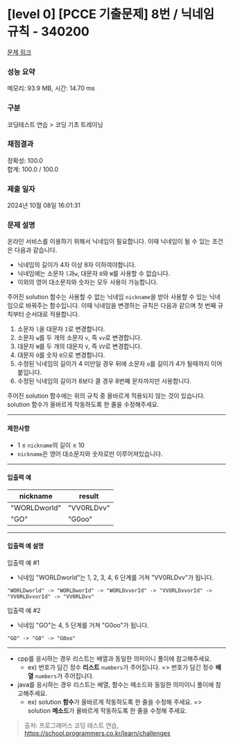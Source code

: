 # \[level 0] \[PCCE 기출문제] 8번 / 닉네임 규칙 - 340200

[문제 링크](https://school.programmers.co.kr/learn/courses/30/lessons/340200)

### 성능 요약

메모리: 93.9 MB, 시간: 14.70 ms

### 구분

코딩테스트 연습 > 코딩 기초 트레이닝

### 채점결과

정확성: 100.0\
합계: 100.0 / 100.0

### 제출 일자

2024년 10월 08일 16:01:31

### 문제 설명

온라인 서비스를 이용하기 위해서 닉네임이 필요합니다. 이때 닉네임이 될 수 있는 조건은 다음과 같습니다.

* 닉네임의 길이가 4자 이상 8자 이하여야합니다.
* 닉네임에는 소문자 `l`과`w`, 대문자 `O`와 `W`를 사용할 수 없습니다.
* 이외의 영어 대소문자와 숫자는 모두 사용이 가능합니다.

주어진 solution 함수는 사용할 수 없는 닉네임 `nickname`을 받아 사용할 수 있는 닉네임으로 바꿔주는 함수입니다. 이때 닉네임을 변경하는 규칙은 다음과 같으며 첫 번째 규칙부터 순서대로 적용합니다.

1. 소문자 `l`을 대문자 `I`로 변경합니다.
2. 소문자 `w`를 두 개의 소문자 `v`, 즉 `vv`로 변경합니다.
3. 대문자 `W`를 두 개의 대문자 `V`, 즉 `VV`로 변경합니다.
4. 대문자 `O`를 숫자 `0`으로 변경합니다.
5. 수정된 닉네임의 길이가 4 미만일 경우 뒤에 소문자 `o`를 길이가 4가 될때까지 이어붙입니다.
6. 수정된 닉네임의 길이가 8보다 클 경우 8번째 문자까지만 사용합니다.

주어진 solution 함수에는 위의 규칙 중 올바르게 적용되지 않는 것이 있습니다. solution 함수가 올바르게 작동하도록 한 줄을 수정해주세요.

***

#### 제한사항

* 1 ≤ `nickname`의 길이 ≤ 10
* `nickname`은 영어 대소문자와 숫자로만 이루어져있습니다.

***

#### 입출력 예

| nickname     | result     |
| ------------ | ---------- |
| "WORLDworld" | "VV0RLDvv" |
| "GO"         | "G0oo"     |

***

#### 입출력 예 설명

입출력 예 #1

* 닉네임 "WORLDworld"는 1, 2, 3, 4, 6 단계를 거쳐 "VV0RLDvv"가 됩니다.

```
"WORLDworld" -> "WORLDworId" -> "WORLDvvorId" -> "VVORLDvvorId" -> "VV0RLDvvorId" -> "VV0RLDvv"
```

입출력 예 #2

* 닉네임 "GO"는 4, 5 단계를 거쳐 "G0oo"가 됩니다.

```
"GO" -> "G0" -> "G0oo"
```

***

* cpp를 응시하는 경우 리스트는 배열과 동일한 의미이니 풀이에 참고해주세요.
  * ex) 번호가 담긴 정수 **리스트** `numbers`가 주어집니다. => 번호가 담긴 정수 **배열** `numbers`가 주어집니다.
* java를 응시하는 경우 리스트는 배열, 함수는 메소드와 동일한 의미이니 풀이에 참고해주세요.
  * ex) solution **함수**가 올바르게 작동하도록 한 줄을 수정해 주세요. => solution **메소드**가 올바르게 작동하도록 한 줄을 수정해 주세요.

> 출처: 프로그래머스 코딩 테스트 연습, https://school.programmers.co.kr/learn/challenges
